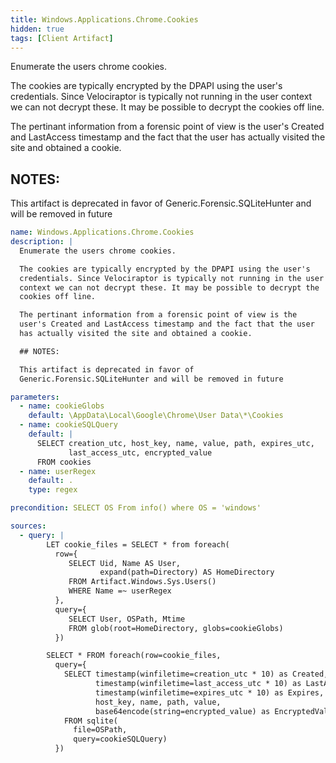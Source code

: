 ```yaml
---
title: Windows.Applications.Chrome.Cookies
hidden: true
tags: [Client Artifact]
---
```


Enumerate the users chrome cookies.

The cookies are typically encrypted by the DPAPI using the user's
credentials. Since Velociraptor is typically not running in the user
context we can not decrypt these. It may be possible to decrypt the
cookies off line.

The pertinant information from a forensic point of view is the
user's Created and LastAccess timestamp and the fact that the user
has actually visited the site and obtained a cookie.

## NOTES:

This artifact is deprecated in favor of
Generic.Forensic.SQLiteHunter and will be removed in future


```yaml
name: Windows.Applications.Chrome.Cookies
description: |
  Enumerate the users chrome cookies.

  The cookies are typically encrypted by the DPAPI using the user's
  credentials. Since Velociraptor is typically not running in the user
  context we can not decrypt these. It may be possible to decrypt the
  cookies off line.

  The pertinant information from a forensic point of view is the
  user's Created and LastAccess timestamp and the fact that the user
  has actually visited the site and obtained a cookie.

  ## NOTES:

  This artifact is deprecated in favor of
  Generic.Forensic.SQLiteHunter and will be removed in future

parameters:
  - name: cookieGlobs
    default: \AppData\Local\Google\Chrome\User Data\*\Cookies
  - name: cookieSQLQuery
    default: |
      SELECT creation_utc, host_key, name, value, path, expires_utc,
             last_access_utc, encrypted_value
      FROM cookies
  - name: userRegex
    default: .
    type: regex

precondition: SELECT OS From info() where OS = 'windows'

sources:
  - query: |
        LET cookie_files = SELECT * from foreach(
          row={
             SELECT Uid, Name AS User,
                    expand(path=Directory) AS HomeDirectory
             FROM Artifact.Windows.Sys.Users()
             WHERE Name =~ userRegex
          },
          query={
             SELECT User, OSPath, Mtime
             FROM glob(root=HomeDirectory, globs=cookieGlobs)
          })

        SELECT * FROM foreach(row=cookie_files,
          query={
            SELECT timestamp(winfiletime=creation_utc * 10) as Created,
                   timestamp(winfiletime=last_access_utc * 10) as LastAccess,
                   timestamp(winfiletime=expires_utc * 10) as Expires,
                   host_key, name, path, value,
                   base64encode(string=encrypted_value) as EncryptedValue
            FROM sqlite(
              file=OSPath,
              query=cookieSQLQuery)
          })

```
